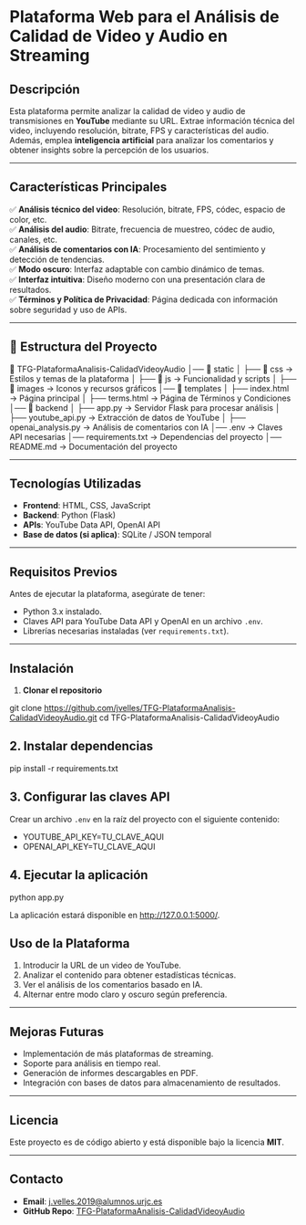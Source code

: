 # Plataforma Web para el Análisis de Calidad de Video y Audio en Streaming

## Descripción
Esta plataforma permite analizar la calidad de video y audio de transmisiones en **YouTube** mediante su URL. Extrae información técnica del video, incluyendo resolución, bitrate, FPS y características del audio. Además, emplea **inteligencia artificial** para analizar los comentarios y obtener insights sobre la percepción de los usuarios.

---

## Características Principales
✅ **Análisis técnico del video**: Resolución, bitrate, FPS, códec, espacio de color, etc.  
✅ **Análisis del audio**: Bitrate, frecuencia de muestreo, códec de audio, canales, etc.  
✅ **Análisis de comentarios con IA**: Procesamiento del sentimiento y detección de tendencias.  
✅ **Modo oscuro**: Interfaz adaptable con cambio dinámico de temas.  
✅ **Interfaz intuitiva**: Diseño moderno con una presentación clara de resultados.  
✅ **Términos y Política de Privacidad**: Página dedicada con información sobre seguridad y uso de APIs.  

---

## 📂 Estructura del Proyecto

📁 TFG-PlataformaAnalisis-CalidadVideoyAudio
│── 📁 static
│   ├── 📁 css → Estilos y temas de la plataforma
│   ├── 📁 js → Funcionalidad y scripts
│   ├── 📁 images → Iconos y recursos gráficos
│── 📁 templates
│   ├── index.html → Página principal
│   ├── terms.html → Página de Términos y Condiciones
│── 📁 backend
│   ├── app.py → Servidor Flask para procesar análisis
│   ├── youtube_api.py → Extracción de datos de YouTube
│   ├── openai_analysis.py → Análisis de comentarios con IA
│── .env → Claves API necesarias
│── requirements.txt → Dependencias del proyecto
│── README.md → Documentación del proyecto

---

## Tecnologías Utilizadas
- **Frontend**: HTML, CSS, JavaScript  
- **Backend**: Python (Flask)  
- **APIs**: YouTube Data API, OpenAI API  
- **Base de datos (si aplica)**: SQLite / JSON temporal  

---

## Requisitos Previos
Antes de ejecutar la plataforma, asegúrate de tener:  
- Python 3.x instalado.  
- Claves API para YouTube Data API y OpenAI en un archivo `.env`.  
- Librerías necesarias instaladas (ver `requirements.txt`).  

---

## Instalación
1. **Clonar el repositorio**  

git clone https://github.com/jvelles/TFG-PlataformaAnalisis-CalidadVideoyAudio.git
cd TFG-PlataformaAnalisis-CalidadVideoyAudio

## 2. Instalar dependencias

pip install -r requirements.txt

## 3. Configurar las claves API

Crear un archivo `.env` en la raíz del proyecto con el siguiente contenido:

- YOUTUBE_API_KEY=TU_CLAVE_AQUI
- OPENAI_API_KEY=TU_CLAVE_AQUI

## 4. Ejecutar la aplicación

python app.py

La aplicación estará disponible en http://127.0.0.1:5000/.

## Uso de la Plataforma
1. Introducir la URL de un video de YouTube.
2. Analizar el contenido para obtener estadísticas técnicas.
3. Ver el análisis de los comentarios basado en IA.
4. Alternar entre modo claro y oscuro según preferencia.

---

## Mejoras Futuras
- Implementación de más plataformas de streaming.
- Soporte para análisis en tiempo real.
- Generación de informes descargables en PDF.
- Integración con bases de datos para almacenamiento de resultados.

---

## Licencia
Este proyecto es de código abierto y está disponible bajo la licencia **MIT**.

---

## Contacto
- **Email**: [j.velles.2019@alumnos.urjc.es](mailto:j.velles.2019@alumnos.urjc.es)
- **GitHub Repo**: [TFG-PlataformaAnalisis-CalidadVideoyAudio](https://github.com/jvelles/TFG-PlataformaAnalisis-CalidadVideoyAudio)
